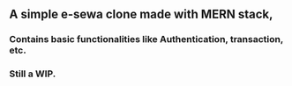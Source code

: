 ## A simple e-sewa clone made with MERN stack,
### Contains basic functionalities like Authentication, transaction, etc. 
### Still a WIP. 
